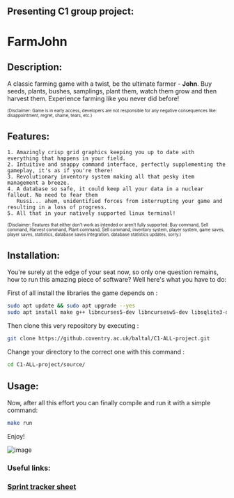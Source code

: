 ## Presenting C1 group project:

# FarmJohn

## Description:
A classic farming game with a twist, be the ultimate farmer - **John**. Buy seeds, plants, bushes, samplings, plant them, watch them grow and then harvest them. Experience farming like you never did before! 

<sub><sup>(Disclaimer: Game is in early access, developers are not responsible for any negative consequences like: disappointment, regret, shame, tears, etc.)</sup></sub>

## Features:

    1. Amazingly crisp grid graphics keeping you up to date with everything that happens in your field.
    2. Intuitive and snappy command interface, perfectly supplementing the gameplay, it's as if you're there!
    3. Revolutionary inventory system making all that pesky item management a breeze.
    4. A database so safe, it could keep all your data in a nuclear fallout. No need to fear them 
       Russi... ahem, unidentified forces from interrupting your game and resulting in a loss of progress.
    5. All that in your natively supported linux terminal!
    
    
<sub><sup>(Disclaimer: Features that either don't work as intended or aren't fully supported: Buy command, Sell command, Harvest command, Plant command, Sell command, inventory system, player system, game saves, player saves, statistics, database saves integration, database statistics updates, sorry.)</sup></sub>

## Installation:

You're surely at the edge of your seat now, so only one question remains, how to run this amazing piece of software? Well here's what you have to do:

First of all install the libraries the game depends on :
```sh
sudo apt update && sudo apt upgrade --yes
sudo apt install make g++ libncurses5-dev libncursesw5-dev libsqlite3-dev --yes
```
   
Then clone this very repository by executing : 
```sh
git clone https://github.coventry.ac.uk/baltal/C1-ALL-project.git
```
Change your directory to the correct one with this command :
```sh
cd C1-ALL-project/source/
```

## Usage:

Now, after all this effort you can finally compile and run it with a simple command:
```sh
make run
```
Enjoy!

![image](https://blog.codinghorror.com/content/images/uploads/2007/03/6a0120a85dcdae970b0128776ff992970c-pi.png)


### Useful links:

### [Sprint tracker sheet](https://docs.google.com/spreadsheets/d/1rwF_t4ydviTUIc80xQ2edGfqYZJjUNIqPkwecgWJdkI/edit?ts=5a65b77a#gid=741081008)
